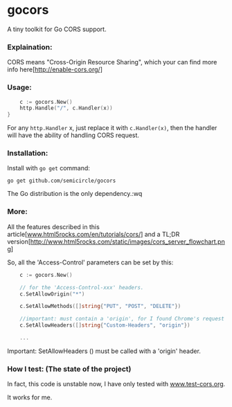 gocors
======

A tiny toolkit for Go CORS support.

### Explaination:

CORS means "Cross-Origin Resource Sharing", which your can find more info here[http://enable-cors.org/]

### Usage:

```go 
	c := gocors.New()
	http.Handle("/", c.Handler(x))
}
```

For any `http.Handler` x, just replace it with `c.Handler(x)`, then the handler will have the ability of handling CORS request.

### Installation:

Install with `go get` command:

```
go get github.com/semicircle/gocors
```
The Go distribution is the only dependency.:wq

### More:

All the features described in this article[www.html5rocks.com/en/tutorials/cors/] and a TL;DR version[http://www.html5rocks.com/static/images/cors_server_flowchart.png]

So, all the 'Access-Control' parameters can be set by this:

```go
	c := gocors.New()

	// for the 'Access-Control-xxx' headers.
	c.SetAllowOrigin("*")

	c.SetAllowMethods([]string{"PUT", "POST", "DELETE"})

	//important: must contain a 'origin', for I found Chrome's request contains this header.
	c.SetAllowHeaders([]string{"Custom-Headers", "origin"})

	...
```

Important: SetAllowHeaders () must be called with a 'origin' header.

### How I test: (The state of the project)

In fact, this code is unstable now, I have only tested with www.test-cors.org.

It works for me.
